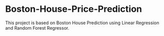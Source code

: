 # Boston-House-Price-Prediction
This project is based on Boston House Prediction using Linear Regression and Random Forest Regressor.
